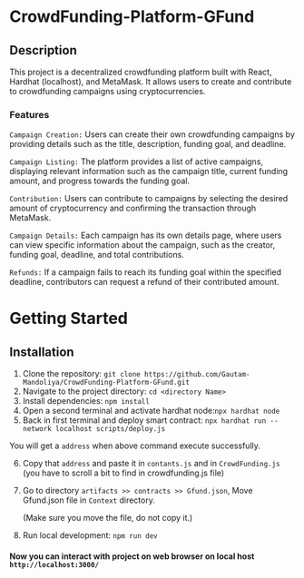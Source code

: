 # CrowdFunding-Platform-GFund

## Description
This project is a decentralized crowdfunding platform built with React, Hardhat (localhost), and MetaMask. 
It allows users to create and contribute to crowdfunding campaigns using cryptocurrencies.

### Features
`Campaign Creation:` Users can create their own crowdfunding campaigns by providing details such as the title, description, funding goal, and deadline.

`Campaign Listing:` The platform provides a list of active campaigns, displaying relevant information such as the campaign title, current funding amount, and progress towards the funding goal.

`Contribution:` Users can contribute to campaigns by selecting the desired amount of cryptocurrency and confirming the transaction through MetaMask.

`Campaign Details:` Each campaign has its own details page, where users can view specific information about the campaign, such as the creator, funding goal, deadline, and total contributions.

`Refunds:` If a campaign fails to reach its funding goal within the specified deadline, contributors can request a refund of their contributed amount.

# Getting Started
   ## Installation
  1. Clone the repository: `git clone https://github.com/Gautam-Mandoliya/CrowdFunding-Platform-GFund.git`
  2. Navigate to the project directory: `cd <directory Name>`
  3. Install dependencies: `npm install`
  4. Open a second terminal and activate hardhat node:` npx hardhat node `
  5. Back in first terminal and deploy smart contract: `npx hardhat run --network localhost scripts/deploy.js`
      
   You will get a `address` when above command execute successfully.
   
  6. Copy that `address` and paste it in `contants.js` and in `CrowdFunding.js` (you have to scroll a bit to find in crowdfunding.js file)
  7. Go to directory `artifacts >> contracts >> Gfund.json`, Move Gfund.json file in `Context` directory.
     
     (Make sure you move the file, do not copy it.)

  8. Run local development: ` npm run dev `
   
 #### Now you can interact with project on web browser on local host `http://localhost:3000/`

   
     

